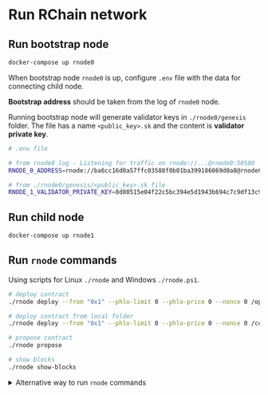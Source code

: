 # Run RChain network

## Run bootstrap node

```sh
docker-compose up rnode0
```

When bootstrap node `rnode0` is up, configure `.env` file with the data for connecting child node.

**Bootstrap address** should be taken from the log of `rnode0` node.

Running bootstrap node will generate validator keys in `./rnode0/genesis` folder. The file has a name `<public_key>.sk` and the content is **validator private key**.

```sh
# .env file

# from rnode0 log - Listening for traffic on rnode://...@rnode0:50500
RNODE_0_ADDRESS=rnode://ba6cc16d0a57ffc03588f0b01ba399186069d0a8@rnode0:50500

# from ./rnode0/genesis/<public_key>.sk file
RNODE_1_VALIDATOR_PRIVATE_KEY=8d80515e04f22c5bc394e5d1943b694c7c9df13c97f7420a5851c76276620673
```

## Run child node

```sh
docker-compose up rnode1
```

## Run `rnode` commands

Using scripts for Linux `./rnode` and Windows `./rnode.ps1`.

```sh
# deploy contract
./rnode deploy --from "0x1" --phlo-limit 0 --phlo-price 0 --nonce 0 /opt/docker/examples/tut-rcon.rho

# deploy contract from local folder
./rnode deploy --from "0x1" --phlo-limit 0 --phlo-price 0 --nonce 0 /contracts/tut-hello.rho

# propose contract
./rnode propose

# show blocks
./rnode show-blocks
```

<details><summary>Alternative way to run <code>rnode</code> commands</summary>

## Create `rnode` alias

### Linux

```sh
# rnode alias
function rnode {
  rnodeVer=master;
  grpcHost=rnode1;
  grpcPort=50511;
  # execute rnode command
  docker run -it --rm --network rchainnetwork_rchain-net -v $PWD/contracts:/contracts rchain/rnode:$rnodeVer --grpc-host $grpcHost -g $grpcPort $*;
}
```

### Windows (Powershell)

```powershell
# rnode alias
function rnode {
  $rnodeVer = 'master';
  $grpcHost = 'rnode1';
  $grpcPort = 50511;
  docker run -it --rm --network rchain-network_rchain-net -v $PWD/contracts:/contracts rchain/rnode:$rnodeVer --grpc-host $grpcHost -g $grpcPort $args;
}
```

Examples:

```sh
rnode propose

rnode show-blocks
```

</details>
